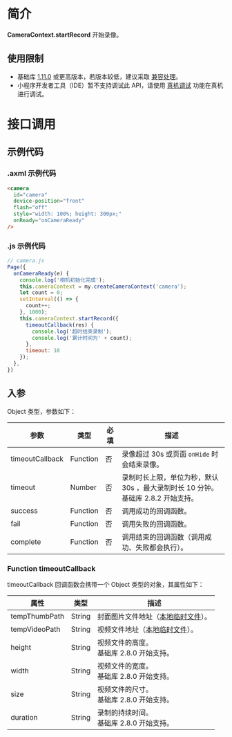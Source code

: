 
# 简介
**CameraContext.startRecord** 开始录像。

## 使用限制

- 基础库 [1.11.0](https://opendocs.alipay.com/mini/framework/lib) 或更高版本，若版本较低，建议采取 [兼容处理](https://docs.alipay.com/mini/framework/compatibility)。
- 小程序开发者工具（IDE）暂不支持调试此 API，请使用 [真机调试](https://opendocs.alipay.com/mini/ide/remote-debug) 功能在真机进行调试。

# 接口调用

## 示例代码

### .axml 示例代码<br />
```html
<camera 
  id="camera"
  device-position="front"
  flash="off"
  style="width: 100%; height: 300px;"
  onReady="onCameraReady"
/>
```

### .js 示例代码
```javascript
// camera.js
Page({
  onCameraReady(e) {
    console.log('相机初始化完成');
    this.cameraContext = my.createCameraContext('camera');
    let count = 0;
    setInterval(() => {
      count++;
    }, 1000);
    this.cameraContext.startRecord({
      timeoutCallback(res) {
        console.log('超时结束录制');
        console.log('累计时间为' + count);
      },
      timeout: 10
    });
  },
})
```

## 入参
Object 类型，参数如下：

| **参数** | **类型** | **必填** | **描述** |
| --- | --- | --- | --- |
| timeoutCallback | Function | 否 | 录像超过 30s 或页面 `onHide` 时会结束录像。 |
| timeout | Number | 否 | 录制时长上限，单位为秒，默认 30s ，最大录制时长 10 分钟。<br/> 基础库 2.8.2 开始支持。|
| success | Function | 否 | 调用成功的回调函数。 |
| fail | Function | 否 | 调用失败的回调函数。 |
| complete | Function | 否 | 调用结束的回调函数（调用成功、失败都会执行）。 |


### Function timeoutCallback
timeoutCallback 回调函数会携带一个 Object 类型的对象，其属性如下：

| **属性** | **类型** | **描述** |
| --- | --- | --- |
| tempThumbPath | String | 封面图片文件地址（[本地临时文件](https://opendocs.alipay.com/mini/03dt4s#%E6%9C%AC%E5%9C%B0%E4%B8%B4%E6%97%B6%E6%96%87%E4%BB%B6)）。 |
| tempVideoPath | String | 视频文件地址（[本地临时文件](https://opendocs.alipay.com/mini/03dt4s#%E6%9C%AC%E5%9C%B0%E4%B8%B4%E6%97%B6%E6%96%87%E4%BB%B6)）。 |
| height | String | 视频文件的高度。<br>基础库 2.8.0 开始支持。 |
| width | String | 视频文件的宽度。<br>基础库 2.8.0 开始支持。 |
| size | String | 视频文件的尺寸。<br>基础库 2.8.0 开始支持。 |
| duration | String | 录制的持续时间。<br>基础库 2.8.0 开始支持。 |

